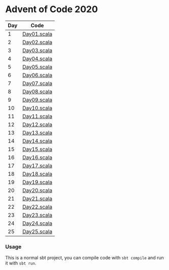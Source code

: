# Advent of Code 2020

| Day | Code                                      |
|-----|-------------------------------------------|
| 1   | [Day01.scala](src/main/scala/Day01.scala) |
| 2   | [Day02.scala](src/main/scala/Day02.scala) |
| 3   | [Day03.scala](src/main/scala/Day03.scala) |
| 4   | [Day04.scala](src/main/scala/Day04.scala) |
| 5   | [Day05.scala](src/main/scala/Day05.scala) |
| 6   | [Day06.scala](src/main/scala/Day06.scala) |
| 7   | [Day07.scala](src/main/scala/Day07.scala) |
| 8   | [Day08.scala](src/main/scala/Day08.scala) |
| 9   | [Day09.scala](src/main/scala/Day09.scala) |
| 10  | [Day10.scala](src/main/scala/Day10.scala) |
| 11  | [Day11.scala](src/main/scala/Day11.scala) |
| 12  | [Day12.scala](src/main/scala/Day12.scala) |
| 13  | [Day13.scala](src/main/scala/Day13.scala) |
| 14  | [Day14.scala](src/main/scala/Day14.scala) |
| 15  | [Day15.scala](src/main/scala/Day15.scala) |
| 16  | [Day16.scala](src/main/scala/Day16.scala) |
| 17  | [Day17.scala](src/main/scala/Day17.scala) |
| 18  | [Day18.scala](src/main/scala/Day18.scala) |
| 19  | [Day19.scala](src/main/scala/Day19.scala) |
| 20  | [Day20.scala](src/main/scala/Day20.scala) |
| 21  | [Day21.scala](src/main/scala/Day21.scala) |
| 22  | [Day22.scala](src/main/scala/Day22.scala) |
| 23  | [Day23.scala](src/main/scala/Day23.scala) |
| 24  | [Day24.scala](src/main/scala/Day24.scala) |
| 25  | [Day25.scala](src/main/scala/Day25.scala) |

### Usage

This is a normal sbt project, you can compile code with `sbt compile` and run it
with `sbt run`.
